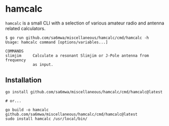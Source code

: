 # hamcalc

`hamcalc` is a small CLI with a selection of various amateur radio and antenna
related calculators.

```
$ go run github.com/sa6mwa/miscellaneous/hamcalc/cmd/hamcalc -h
Usage: hamcalc command [options/variables...]

COMMANDS
slimjim     Calculate a resonant Slimjim or J-Pole antenna from frequency
            as input.
```

## Installation

```console
go install github.com/sa6mwa/miscellaneous/hamcalc/cmd/hamcalc@latest

# or...

go build -o hamcalc github.com/sa6mwa/miscellaneous/hamcalc/cmd/hamcalc@latest
sudo install hamcalc /usr/local/bin/
```


